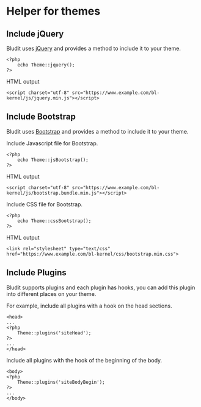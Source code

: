 # Helper for themes
<!-- position: 200 -->

<h2 id="include-jquery">Include jQuery</h2>

Bludit uses [jQuery](http://jquery.com) and provides a method to include it to your theme.

```
<?php
	echo Theme::jquery();
?>
```

HTML output
```
<script charset="utf-8" src="https://www.example.com/bl-kernel/js/jquery.min.js"></script>
```

<h2 id="include-bootstrap">Include Bootstrap</h2>

Bludit uses [Bootstrap](https://getbootstrap.com/) and provides a method to include it to your theme.

Include Javascript file for Bootstrap.
```
<?php
	echo Theme::jsBootstrap();
?>
```

HTML output
```
<script charset="utf-8" src="https://www.example.com/bl-kernel/js/bootstrap.bundle.min.js"></script>
```

Include CSS file for Bootstrap.
```
<?php
	echo Theme::cssBootstrap();
?>
```

HTML output
```
<link rel="stylesheet" type="text/css" href="https://www.example.com/bl-kernel/css/bootstrap.min.css">
```

<h2 id="include-plugins">Include Plugins</h2>

Bludit supports plugins and each plugin has hooks, you can add this plugin into different places on your theme.

For example, include all plugins with a hook on the head sections.
```
<head>
...
<?php
	Theme::plugins('siteHead');
?>
...
</head>
```

Include all plugins with the hook of the beginning of the body.
```
<body>
<?php
	Theme::plugins('siteBodyBegin');
?>
...
</body>
```
